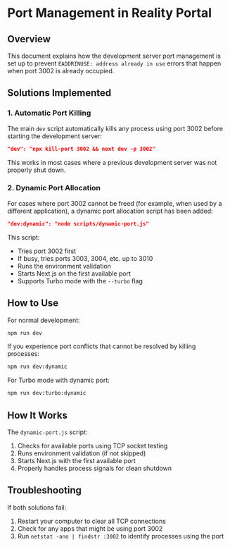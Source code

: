 # Port Management in Reality Portal

## Overview

This document explains how the development server port management is set up to prevent `EADDRINUSE: address already in use` errors that happen when port 3002 is already occupied.

## Solutions Implemented

### 1. Automatic Port Killing

The main `dev` script automatically kills any process using port 3002 before starting the development server:

```json
"dev": "npx kill-port 3002 && next dev -p 3002"
```

This works in most cases where a previous development server was not properly shut down.

### 2. Dynamic Port Allocation

For cases where port 3002 cannot be freed (for example, when used by a different application), a dynamic port allocation script has been added:

```json
"dev:dynamic": "node scripts/dynamic-port.js"
```

This script:

- Tries port 3002 first
- If busy, tries ports 3003, 3004, etc. up to 3010
- Runs the environment validation
- Starts Next.js on the first available port
- Supports Turbo mode with the `--turbo` flag

## How to Use

For normal development:

```bash
npm run dev
```

If you experience port conflicts that cannot be resolved by killing processes:

```bash
npm run dev:dynamic
```

For Turbo mode with dynamic port:

```bash
npm run dev:turbo:dynamic
```

## How It Works

The `dynamic-port.js` script:

1. Checks for available ports using TCP socket testing
2. Runs environment validation (if not skipped)
3. Starts Next.js with the first available port
4. Properly handles process signals for clean shutdown

## Troubleshooting

If both solutions fail:

1. Restart your computer to clear all TCP connections
2. Check for any apps that might be using port 3002
3. Run `netstat -ano | findstr :3002` to identify processes using the port
